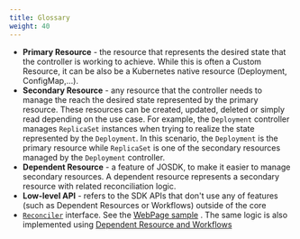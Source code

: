 ```yaml
---
title: Glossary
weight: 40
---
```


- **Primary Resource** - the resource that represents the desired state that the controller is
  working to achieve. While this is often a Custom Resource, it can be also be a Kubernetes native
  resource (Deployment, ConfigMap,...).
- **Secondary Resource** - any resource that the controller needs to manage the reach the desired
  state represented by the primary resource. These resources can be created, updated, deleted or 
  simply read depending on the use case. For example, the `Deployment` controller manages 
  `ReplicaSet` instances when trying to realize the state represented by the `Deployment`. In 
  this scenario, the `Deployment` is the primary resource while `ReplicaSet` is one of the 
  secondary resources managed by the `Deployment` controller.
- **Dependent Resource** - a feature of JOSDK, to make it easier to manage secondary resources. A
  dependent resource represents a secondary resource with related reconciliation logic.
- **Low-level API** - refers to the SDK APIs that don't use any of features (such as Dependent
  Resources or Workflows) outside of the core
- [`Reconciler`](https://github.com/java-operator-sdk/java-operator-sdk/blob/main/operator-framework-core/src/main/java/io/javaoperatorsdk/operator/api/reconciler/Reconciler.java)
  interface. See
  the [WebPage sample](https://github.com/java-operator-sdk/java-operator-sdk/blob/main/sample-operators/webpage/src/main/java/io/javaoperatorsdk/operator/sample/WebPageReconciler.java)
  . The same logic
  is also implemented using
  [Dependent Resource and Workflows](https://github.com/java-operator-sdk/java-operator-sdk/blob/main/sample-operators/webpage/src/main/java/io/javaoperatorsdk/operator/sample/WebPageManagedDependentsReconciler.java)